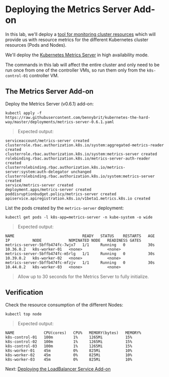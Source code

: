 # Deploying the Metrics Server Add-on

In this lab, we'll deploy a [tool for monitoring cluster resources](https://kubernetes.io/docs/tasks/debug-application-cluster/resource-usage-monitoring/) which will provide us with resource metrics for the different Kubernetes cluster resources (Pods and Nodes).

We'll deploy the [Kubernetes Metrics Server](https://github.com/kubernetes-sigs/metrics-server) in high availability mode.

The commands in this lab will affect the entire cluster and only need to be run once from one of the controller VMs, so run them only from the `k8s-control-01` controller VM.

## The Metrics Server Add-on
Deploy the Metrics Server (v0.6.1) add-on:
```
kubectl apply -f https://raw.githubusercontent.com/bennybrit/kubernetes-the-hard-way/master/deployments/metrics-server-0.6.1.yaml
```

> Expected output:
```
serviceaccount/metrics-server created
clusterrole.rbac.authorization.k8s.io/system:aggregated-metrics-reader created
clusterrole.rbac.authorization.k8s.io/system:metrics-server created
rolebinding.rbac.authorization.k8s.io/metrics-server-auth-reader created
clusterrolebinding.rbac.authorization.k8s.io/metrics-server:system:auth-delegator unchanged
clusterrolebinding.rbac.authorization.k8s.io/system:metrics-server created
service/metrics-server created
deployment.apps/metrics-server created
poddisruptionbudget.policy/metrics-server created
apiservice.apiregistration.k8s.io/v1beta1.metrics.k8s.io created
```

List the pods created by the `metrics-server` deployment:
```
kubectl get pods -l k8s-app=metrics-server -n kube-system -o wide
```

> Expected output:
```
NAME                              READY   STATUS    RESTARTS   AGE   IP          NODE            NOMINATED NODE   READINESS GATES
metrics-server-5bffb474fc-7wjx7   1/1     Running   0          30s   10.36.0.2   k8s-worker-01   <none>           <none>
metrics-server-5bffb474fc-m5rlg   1/1     Running   0          30s   10.39.0.2   k8s-worker-02   <none>           <none>
metrics-server-5bffb474fc-mfzjv   1/1     Running   0          30s   10.44.0.2   k8s-worker-03   <none>           <none>
```

> Allow up to 30 seconds for the Metrics Server to fully initialize.

## Verification
Check the resource consumption of the different Nodes:
```
kubectl top node
```

> Expected output:
```
NAME             CPU(cores)   CPU%   MEMORY(bytes)   MEMORY%   
k8s-control-01   100m         1%     1265Mi          15%       
k8s-control-02   100m         1%     1265Mi          15%       
k8s-control-03   100m         1%     1265Mi          15%       
k8s-worker-01    45m          0%     825Mi           10%       
k8s-worker-02    45m          0%     825Mi           10%       
k8s-worker-03    45m          0%     825Mi           10%   
```

Next: [Deploying the LoadBalancer Service Add-on](17-loadbalancer-service-addon.md)
